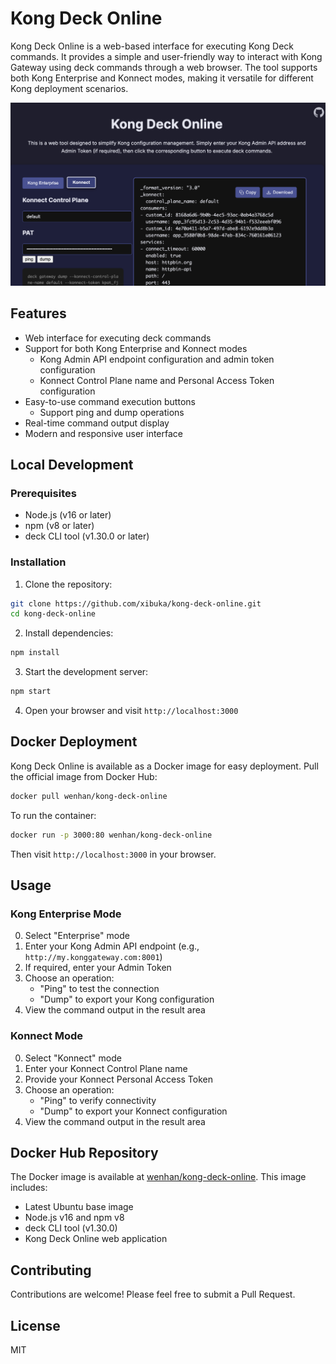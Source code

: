 # Kong Deck Online

Kong Deck Online is a web-based interface for executing Kong Deck commands. It provides a simple and user-friendly way to interact with Kong Gateway using deck commands through a web browser. The tool supports both Kong Enterprise and Konnect modes, making it versatile for different Kong deployment scenarios.

![Kong Deck Online Screenshot](public/kongdeck.png)

## Features

- Web interface for executing deck commands
- Support for both Kong Enterprise and Konnect modes
  - Kong Admin API endpoint configuration and admin token configuration
  - Konnect Control Plane name and Personal Access Token configuration
- Easy-to-use command execution buttons
  - Support ping and dump operations
- Real-time command output display
- Modern and responsive user interface

## Local Development

### Prerequisites

- Node.js (v16 or later)
- npm (v8 or later)
- deck CLI tool (v1.30.0 or later)

### Installation

1. Clone the repository:
```bash
git clone https://github.com/xibuka/kong-deck-online.git
cd kong-deck-online
```

2. Install dependencies:
```bash
npm install
```

3. Start the development server:
```bash
npm start
```

4. Open your browser and visit `http://localhost:3000`

## Docker Deployment

Kong Deck Online is available as a Docker image for easy deployment. Pull the official image from Docker Hub:

```bash
docker pull wenhan/kong-deck-online
```

To run the container:

```bash
docker run -p 3000:80 wenhan/kong-deck-online
```

Then visit `http://localhost:3000` in your browser.

## Usage

### Kong Enterprise Mode

0. Select "Enterprise" mode
1. Enter your Kong Admin API endpoint (e.g., `http://my.konggateway.com:8001`)
2. If required, enter your Admin Token
3. Choose an operation:
   - "Ping" to test the connection
   - "Dump" to export your Kong configuration
4. View the command output in the result area

### Konnect Mode

0. Select "Konnect" mode
1. Enter your Konnect Control Plane name
2. Provide your Konnect Personal Access Token
3. Choose an operation:
   - "Ping" to verify connectivity
   - "Dump" to export your Konnect configuration
4. View the command output in the result area

## Docker Hub Repository

The Docker image is available at [wenhan/kong-deck-online](https://registry.hub.docker.com/r/wenhan/kong-deck-online). This image includes:

- Latest Ubuntu base image
- Node.js v16 and npm v8
- deck CLI tool (v1.30.0)
- Kong Deck Online web application

## Contributing

Contributions are welcome! Please feel free to submit a Pull Request.

## License

MIT
